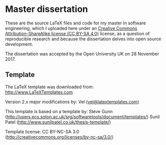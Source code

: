 # Master dissertation
These are the source LaTeX files and code for my master in software engineering, which I uploaded here under an [Creative Commons Attribution-ShareAlike license (CC BY-SA 4.0)](http://creativecommons.org/licenses/by-sa/4.0/) license, as a question of reproducible research and because the dissertation delves into open source development.

The dissertation was accepted by the Open University UK on 28 November 2017.

## Template
The LaTeX template was downloaded from:
http://www.LaTeXTemplates.com

Version 2.x major modifications by:
Vel (vel@latextemplates.com)

This template is based on a template by:
Steve Gunn (http://users.ecs.soton.ac.uk/srg/softwaretools/document/templates/)
Sunil Patel (http://www.sunilpatel.co.uk/thesis-template/)

Template license:
CC BY-NC-SA 3.0 (http://creativecommons.org/licenses/by-nc-sa/3.0/)

